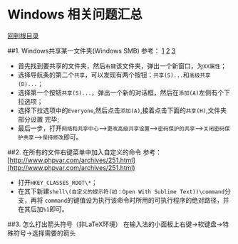 Windows 相关问题汇总
====
[回到根目录](./README.md)

##1. Windows共享某一文件夹(Windows SMB)
参考：
[1](http://bbs.imp3.net/thread-10488956-1-1.html)
[2](http://jingyan.baidu.com/article/7f766dafbc1af24101e1d012.html)
[3](http://bbs.le.com/thread-358647-1.html)

- 首先找到要共享的文件夹，然后`右键`该文件夹，弹出一个新窗口，为`XX属性`；
- 选择导航条的第二个`共享`，可以发现有两个按钮：`共享(S)...`和`高级共享(D)...`；
- 选择第一个按钮`共享(S)...`，弹出一个新的对话框，然后在`添加(A)`左侧有个下拉选项；
- 选择下拉选项中的`Everyone`,然后点击`添加(A)`,接着点击下面的`共享(H)`,文件夹部分设置
完毕;
- 最后一步，打开`网络和共享中心`-->`更改高级共享设置`-->`密码保护的共享`-->`关闭密码保
护共享`-->`保持修改`即可。

##2. 在所有的文件右键菜单中加入自定义的命令
参考：
[http://www.phpvar.com/archives/251.html](http://www.phpvar.com/archives/251.html)

- 打开`HKEY_CLASSES_ROOT\*`；
- 在其下新建`shell\(自定义的提示符(如：Open With Sublime Text))\command`分支，再将
`command`的键值设为执行该命令时所用的可执行程序的绝对路径，并在其后加`%1`即可。

##3. 怎么打出箭头符号（非LaTeX环境）
在输入法的小面板上右键→软键盘→特殊符号→选择需要的箭头	